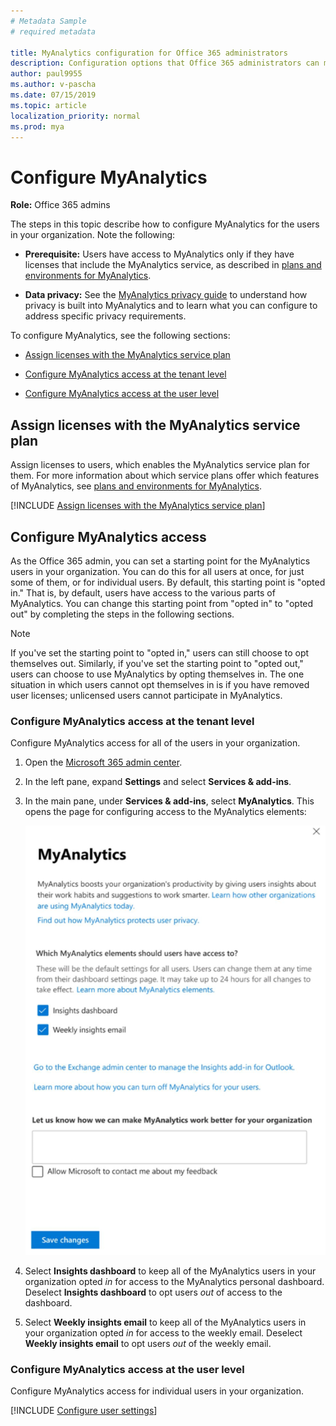 ```yaml
---
# Metadata Sample
# required metadata

title: MyAnalytics configuration for Office 365 administrators
description: Configuration options that Office 365 administrators can make for MyAnalytics users
author: paul9955
ms.author: v-pascha
ms.date: 07/15/2019
ms.topic: article
localization_priority: normal 
ms.prod: mya
---
```


# Configure MyAnalytics

**Role:** Office 365 admins

The steps in this topic describe how to configure MyAnalytics for the users in your organization. Note the following: 

 * **Prerequisite:** Users have access to MyAnalytics only if they have licenses that include the MyAnalytics service, as described in [plans and environments for MyAnalytics](../Overview/plans-environments.md).

 * **Data privacy:** See the [MyAnalytics privacy guide](../Overview/Privacy-Guide.md) to understand how privacy is built into MyAnalytics and to learn what you can configure to address specific privacy requirements.

To configure MyAnalytics, see the following sections:

 * [Assign licenses with the MyAnalytics service plan](#assign-licenses-with-the-myanalytics-service-plan)

 * [Configure MyAnalytics access at the tenant level](#configure-myanalytics-access-at-the-tenant-level)

 * [Configure MyAnalytics access at the user level](#configure-myanalytics-access-at-the-user-level)


## Assign licenses with the MyAnalytics service plan

Assign licenses to users, which enables the MyAnalytics service plan for them. For more information about which service plans offer which features of MyAnalytics, see [plans and environments for MyAnalytics](../Overview/plans-environments.md).

[!INCLUDE [Assign licenses with the MyAnalytics service plan](../setup/assign-licenses.md)]

## Configure MyAnalytics access 

As the Office 365 admin, you can set a starting point for the MyAnalytics users in your organization. You can do this for all users at once, for just some of them, or for individual users. By default, this starting point is "opted in." That is, by default, users have access to the various parts of MyAnalytics. You can change this starting point from "opted in" to "opted out" by completing the steps in the following sections. 

> [!Note] 
> If you've set the starting point to "opted in," users can still choose to opt themselves out. Similarly, if you've set the starting point to "opted out," users can choose to use MyAnalytics by opting themselves in. The one situation in which users cannot opt themselves in is if you have removed user licenses; unlicensed users cannot participate in MyAnalytics. 

### Configure MyAnalytics access at the tenant level

Configure MyAnalytics access for all of the users in your organization. 

1. Open the [Microsoft 365 admin center](https://admin.microsoft.com/Adminportal).
2. In the left pane, expand **Settings** and select **Services & add-ins**. 
3. In the main pane, under **Services & add-ins**, select **MyAnalytics**. This opens the page for configuring access to the MyAnalytics elements: 

   ![Select visibility](../../images/mya/setup/assign-mya-access-2-65-80.png)

4. Select **Insights dashboard** to keep all of the MyAnalytics users in your organization opted _in_ for access to the MyAnalytics personal dashboard. Deselect **Insights dashboard** to opt users _out_ of access to the dashboard. 
5. Select **Weekly insights email** to keep all of the MyAnalytics users in your organization opted _in_ for access to the weekly email. Deselect **Weekly insights email** to opt users _out_ of the weekly email.  

### Configure MyAnalytics access at the user level

Configure MyAnalytics access for individual users in your organization. 

[!INCLUDE [Configure user settings](../setup/configure-mya-user-settings.md)]  











